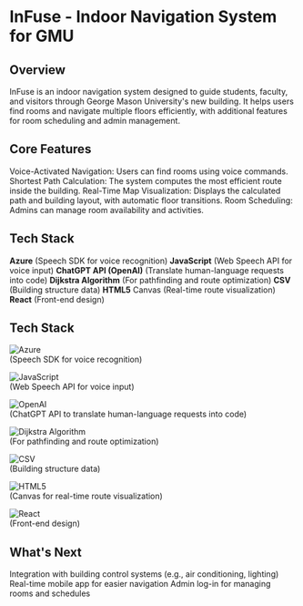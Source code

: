 # InFuse - Indoor Navigation System for GMU

## Overview

InFuse is an indoor navigation system designed to guide students, faculty, and visitors through George Mason University's new building. It helps users find rooms and navigate multiple floors efficiently, with additional features for room scheduling and admin management.

## Core Features

Voice-Activated Navigation: Users can find rooms using voice commands.
Shortest Path Calculation: The system computes the most efficient route inside the building.
Real-Time Map Visualization: Displays the calculated path and building layout, with automatic floor transitions.
Room Scheduling: Admins can manage room availability and activities.

## Tech Stack

**Azure** (Speech SDK for voice recognition)
**JavaScript** (Web Speech API for voice input)
**ChatGPT API (OpenAI)** (Translate human-language requests into code)
**Dijkstra Algorithm** (For pathfinding and route optimization)
**CSV** (Building structure data)
**HTML5** Canvas (Real-time route visualization)
**React** (Front-end design)

## Tech Stack

![Azure](https://img.shields.io/badge/Azure-0078D4?style=for-the-badge&logo=azure-devops&logoColor=white)  
(Speech SDK for voice recognition)

![JavaScript](https://img.shields.io/badge/JavaScript-F7DF1E?style=for-the-badge&logo=javascript&logoColor=black)  
(Web Speech API for voice input)

![OpenAI](https://img.shields.io/badge/OpenAI-412991?style=for-the-badge&logo=openai&logoColor=white)  
(ChatGPT API to translate human-language requests into code)

![Dijkstra Algorithm](https://img.shields.io/badge/Algorithm-Dijkstra-blue?style=for-the-badge)  
(For pathfinding and route optimization)

![CSV](https://img.shields.io/badge/CSV-FF9900?style=for-the-badge&logo=csv&logoColor=white)  
(Building structure data)

![HTML5](https://img.shields.io/badge/HTML5-E34F26?style=for-the-badge&logo=html5&logoColor=white)  
(Canvas for real-time route visualization)

![React](https://img.shields.io/badge/React-61DAFB?style=for-the-badge&logo=react&logoColor=black)  
(Front-end design)



## What's Next

Integration with building control systems (e.g., air conditioning, lighting)
Real-time mobile app for easier navigation
Admin log-in for managing rooms and schedules
